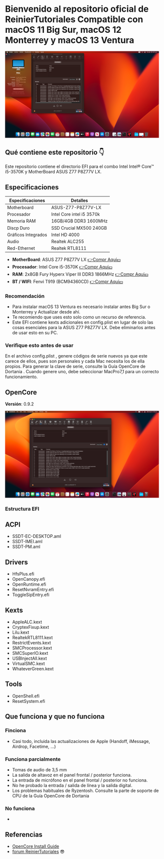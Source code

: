 # Bienvenido al repositorio oficial de ReinierTutoriales Compatible con macOS 11 Big Sur, macOS 12 Monterrey y macOS 13 Ventura



![ASUS Z77 P8Z77V LX](https://github.com/ReinierTutoriales/ASUS-Z77-P8Z77V-LX/blob/main/IMG/1.png)



## **Qué contiene este repositorio  👇**
Este repositorio contiene el directorio EFI para el combo Intel Intel® Core™ i5-3570K  y MotherBoard ASUS Z77 P8Z77V LX.



## Especificaciones

| Especificaciones     | Detalles                                  |
| ------------------- | -------------------------------------------|
| Motherboard         | ASUS-Z77-P8Z77V-LX                         |
| Procesador          | Intel Core intel i5 3570k                  |
| Memoria RAM         | 16GB/4GB DDR3 1600MHz                      |
| Discp Duro          | SSD Crucial MX500 240GB                    |
| Gráficos Integrados | Intel HD 4000                              |
| Audio               | Realtek ALC255                             |
| Red-Ethernet        | Realtek RTL8111                            |

- **MotherBoard**: ASUS Z77 P8Z77V LX [👉Compr Aquí💵](https://s.click.aliexpress.com/e/_DEav2bR)
- **Procesador**: Intel Core i5-3570K [👉Compr Aquí💵](https://s.click.aliexpress.com/e/_DezOy29) 
- **RAM**: 2x8GB Fury Hyperx Viper III DDR3 1866MHz [👉Compr Aquí💵](https://s.click.aliexpress.com/e/_Ddspq81)
- **BT / WIFI**: Fenvi T919 (BCM94360CD) [👉Compr Aquí💵](https://amzn.to/3w3fkBX)

### Recomendación
- Para instalar macOS 13 Ventura es necesario instalar antes Big Sur o Monterrey y Actualizar desde ahí.
- Te recomiendo que uses esto solo como un recurso de referencia.
- Este EFI contiene kexts adicionales en config.plist en lugar de solo las cosas esenciales para la ASUS Z77 P8Z77V LX. Debe eliminarlos antes de usar esto en su PC.

### Verifique esto antes de usar
En el archivo config.plist , genere códigos de serie nuevos ya que este carece de ellos, pues son personales y cada Mac necesita los de ella propios. Para generar la clave de serie, consulte la Guía OpenCore de Dortania . Cuando genere uno, debe seleccionar MacPro7,1 para un correcto funcionamiento.


## OpenCore
**Versión**: 0.9.2

![OpenCore](https://github.com/ReinierTutoriales/ASUS-Z77-P8Z77V-LX/blob/main/IMG/2.png)

### Estructura EFI
## ACPI
- SSDT-EC-DESKTOP.aml
- SSDT-IMEI.aml
- SSDT-PM.aml
## Drivers
- HfsPlus.efi
- OpenCanopy.efi
- OpenRuntime.efi
- ResetNvramEntry.efi
- ToggleSipEntry.efi
## Kexts
- AppleALC.kext
- CryptexFixup.kext
- Lilu.kext
- RealtekRTL8111.kext
- RestrictEvents.kext
- SMCProcessor.kext
- SMCSuperIO.kext
- USBInjectAll.kext
- VirtualSMC.kext
- WhateverGreen.kext
## Tools
- OpenShell.efi
- ResetSystem.efi
## Que funciona y que no funciona
### Finciona
- Casi todo, incluida las actualizaciones de Apple (Handoff, iMessage, Airdrop, Facetime, ...)
### Funciona parcialmente
- Tomas de audio de 3,5 mm
- La salida de altavoz en el panel frontal / posterior funciona.
- La entrada de micrófono en el panel frontal / posterior no funciona.
- No he probado la entrada / salida de línea y la salida digital.
- Los problemas habituales de Ryzentosh. Consulte la parte de soporte de CPU de la Guía OpenCore de Dortania
### No funciona
- 
## Referencias
- [OpenCore Install Guide](https://dortania.github.io/OpenCore-Install-Guide/ "Dortania's OpenCore Install Guide")
- [forum ReinierTutoriales](https://www.reiniertutoriales.com)
😎
